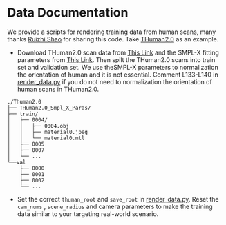 # Data Documentation

We provide a scripts for rendering training data from human scans, many thanks [Ruizhi Shao](https://dsaurus.github.io/saurus/) for sharing this code. Take [THuman2.0](https://github.com/ytrock/THuman2.0-Dataset) as an example. 

- Download THuman2.0 scan data from [This Link](https://github.com/ytrock/THuman2.0-Dataset) and the SMPL-X fitting parameters from [This Link](https://drive.google.com/file/d/1rnkGomScq3yxyM9auA-oHW6m_OJ5mlGL/view?usp=sharing). Then spilt the THuman2.0 scans into train set and validation set. We use theSMPL-X parameters to normalization the orientation of human and it is not essential. Comment L133-L140 in [render_data.py](render_data.py#L133-L140) if you do not need to normalization the orientation of human scans in THuman2.0.
```
./Thuman2.0
├── THuman2.0_Smpl_X_Paras/
├── train/
│   ├── 0004/
│   │   ├── 0004.obj
│   │   ├── material0.jpeg
│   │   └── material0.mtl
│   ├── 0005
│   ├── 0007
│   └── ...
└──val
    ├── 0000
    ├── 0001
    ├── 0002
    └── ...
```

- Set the correct ```thuman_root``` and ```save_root``` in [render_data.py](render_data.py#L214-L215). Reset the ```cam_nums``` , ```scene_radius``` and camera parameters to make the training data similar to your targeting real-world scenario.
